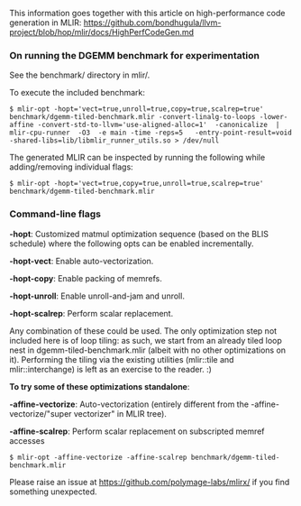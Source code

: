 
This information goes together with this article on high-performance code
generation in MLIR:
https://github.com/bondhugula/llvm-project/blob/hop/mlir/docs/HighPerfCodeGen.md

### On running the DGEMM benchmark for experimentation

See the benchmark/ directory in mlir/.

To execute the included benchmark:

```
$ mlir-opt -hopt='vect=true,unroll=true,copy=true,scalrep=true' benchmark/dgemm-tiled-benchmark.mlir -convert-linalg-to-loops -lower-affine -convert-std-to-llvm='use-aligned-alloc=1'  -canonicalize  | mlir-cpu-runner  -O3  -e main -time -reps=5   -entry-point-result=void    -shared-libs=lib/libmlir_runner_utils.so > /dev/null
```

The generated MLIR can be inspected by running the following while
adding/removing individual flags:

```
$ mlir-opt -hopt='vect=true,copy=true,unroll=true,scalrep=true' benchmark/dgemm-tiled-benchmark.mlir
```

### Command-line flags

**-hopt**: Customized matmul optimization sequence (based on the BLIS schedule)
           where the following opts can be enabled incrementally.

**-hopt-vect**: Enable auto-vectorization.

**-hopt-copy**: Enable packing of memrefs.

**-hopt-unroll**: Enable unroll-and-jam and unroll.

**-hopt-scalrep**: Perform scalar replacement.

Any combination of these could be used. The only optimization step not included
here is of loop tiling: as such, we start from an already tiled loop nest in
dgemm-tiled-benchmark.mlir (albeit with no other optimizations on it).
Performing the tiling via the existing utilities (mlir::tile and
mlir::interchange) is left as an exercise to the reader. :)

**To try some of these optimizations standalone**:

**-affine-vectorize**: Auto-vectorization (entirely different from the -affine-vectorize/"super vectorizer" in MLIR tree).

**-affine-scalrep**: Perform scalar replacement on subscripted memref accesses

```
$ mlir-opt -affine-vectorize -affine-scalrep benchmark/dgemm-tiled-benchmark.mlir
```

Please raise an issue at https://github.com/polymage-labs/mlirx/ if you find
something unexpected.
